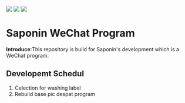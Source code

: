 ![](https://img.shields.io/badge/Plantform-WeChat-green)
![](https://img.shields.io/badge/License-GPL--3.0-blue)
![](https://img.shields.io/badge/Language-Python-red)

# Saponin WeChat Program

**Introduce**:This repository is build for Saponin's development which is a WeChat program. 
## Developemt Schedul
1. Celection for washing label
2. Rebuild base pic despat program
